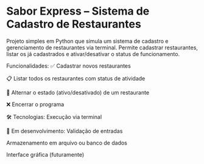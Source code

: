 # Sabor Express – Sistema de Cadastro de Restaurantes

Projeto simples em Python que simula um sistema de cadastro e gerenciamento de restaurantes via terminal.
Permite cadastrar restaurantes, listar os já cadastrados e ativar/desativar o status de funcionamento.

Funcionalidades:
✅ Cadastrar novos restaurantes

📋 Listar todos os restaurantes com status de atividade

🔄 Alternar o estado (ativo/desativado) de um restaurante

❌ Encerrar o programa

🛠️ Tecnologias:
Execução via terminal

🚧 Em desenvolvimento:
Validação de entradas

Armazenamento em arquivo ou banco de dados

Interface gráfica (futuramente)
